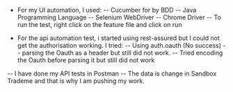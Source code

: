 - For my UI automation, I used:
-- Cucumber for by BDD
-- Java Programming Language
-- Selenium WebDriver
-- Chrome Driver
-- To run the test, right click on the feature file and click on run

- For the api automation test, i started using rest-assured but I could not get the authorisation working. I tried:
-- Using auth.oauth (No success)
-- parsing the Oauth as a header but still did not work.
-- Tried encoding the Oauth before parsing it but still did not work

-- I have done my API tests in Postman
-- The data is change in Sandbox Trademe and that is why I am pushing my work.

